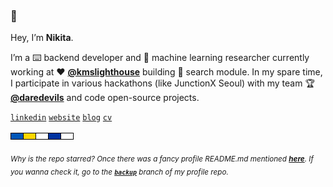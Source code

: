 ### 👋

Hey, I’m **Nikita**.

I’m a ⌨️ backend developer and 🤖 machine learning researcher currently working at ♥ **[@kmslighthouse](https://www.kmslh.com/)** building 🔎 search module. In my spare time, I participate in various hackathons (like JunctionX Seoul) with my team 🏆 **[@daredevils](https://github.com/daredevils-team)** and code open-source projects.

[`linkedin`](https://www.linkedin.com/in/xtenzq/) [`website`](https://xtenzq.github.io/) [`blog`](https://xtenzq.github.io/blog) [`cv`](https://xtenzq.github.io/cv)

<!-- imagine all the people livin' life in peace -->
<a href="https://www.youtube.com/watch?v=YkgkThdzX-8" target="_blank"><img src="icons/rect.png" /></a>

<sub>_Why is the repo starred? Once there was a fancy profile README.md mentioned **[here](https://github.com/abhisheknaiidu/awesome-github-profile-readme)**. If you wanna check it, go to the **[`backup`](https://github.com/xtenzQ/xtenzQ/tree/backup)** branch of my profile repo._</sub>
